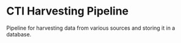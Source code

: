 # CTI Harvesting Pipeline
Pipeline for harvesting data from various sources and storing it in a database.